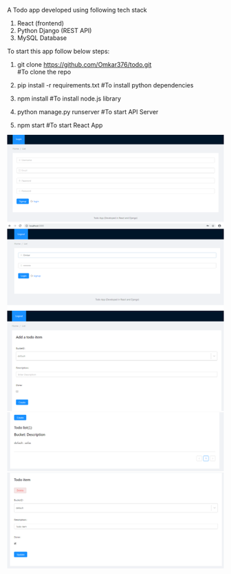 A Todo app developed using following tech stack
1. React (frontend)
2. Python Django (REST API)
3. MySQL Database

To start this app follow below steps:

1. git clone https://github.com/Omkar376/todo.git  
  #To clone the repo
  
2. pip install -r requirements.txt
  #To install python dependencies
 
3. npm install
   #To install node.js library
 
4. python manage.py runserver
    #To start API Server
  
5. npm start
     #To start React App
     
![alt text](https://github.com/Omkar376/todo/blob/master/screenshot/signup.PNG)     
![alt text](https://github.com/Omkar376/todo/blob/master/screenshot/login.PNG)
![alt text](https://github.com/Omkar376/todo/blob/master/screenshot/create%20todo%20item.PNG)
![alt text](https://github.com/Omkar376/todo/blob/master/screenshot/todo%20list.PNG)
![alt text](https://github.com/Omkar376/todo/blob/master/screenshot/todo%20details.PNG)

